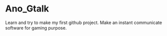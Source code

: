 # Ano_Gtalk
Learn and try to make my first github project.
Make an instant communicate software for gaming purpose.
